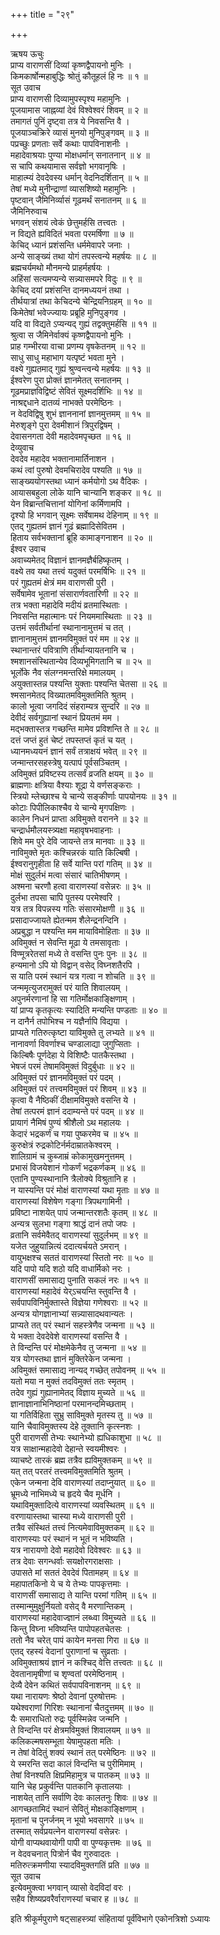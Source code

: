 +++
title = "२९"

+++

ऋषय ऊचुः  
प्राप्य वाराणसीं दिव्यां कृष्णद्वैपायनो मुनिः ।  
किमकार्षोन्महाबुद्धिः श्रोतुं कौतूहलं हि नः ॥ १ ॥  
सूत उवाच  
प्राप्य वाराणसी दिव्यामुपस्पृश्य महामुनिः ।  
पूजयामास जाह्नव्यां देवं विश्वेश्वरं शिवम् ॥ २ ॥  
तमागतं पुनिं दृष्ट्वा तत्र ये निवसन्ति वै ।  
पूजयाञ्चक्रिरे व्यासं मुनयो मुनिपुङ्गवम् ॥ ३ ॥  
पप्रच्छुः प्रणताः सर्वे कथाः पापविनाशनीः ।  
महादेवाश्रयाः पुण्या मोक्षधर्मान् सनातनान् ॥ ४ ॥  
स चापि कथयामास सर्वज्ञो भगवानृषिः ।  
माहात्म्यं देवदेवस्य धर्मान् वेदनिदर्शितान् ॥ ५ ॥  
तेषां मध्ये मुनीन्द्राणां व्यासशिष्यो महामुनिः ।  
पृष्टवान् जैमिनिर्व्यासं गूढमर्थं सनातनम् ॥ ६ ॥  
जैमिनिरुवाच  
भगवन् संशयं त्वेकं छेत्तुमर्हसि तत्त्वतः ।  
न विद्यते ह्यविदितं भवता परमर्षिणा ॥ ७ ॥  
केचिद् ध्यानं प्रशंसन्ति धर्ममेवापरे जनाः ।  
अन्ये साङ्ख्यं तथा योगं तपस्त्वन्ये महर्षयः ॥ ८ ॥  
ब्रह्मचर्यमथो मौनमन्ये प्राहर्महर्षयः ।  
अहिंसां सत्यमप्यन्ये सन्न्यासमपरे विदुः ॥ ९ ॥  
केचिद् दयां प्रशंसन्ति दानमध्ययनं तथा ।  
तीर्थयात्रां तथा केचिदन्ये चेन्द्रियनिग्रहम् ॥ १० ॥  
किमेतेषां भवेज्ज्यायः प्रब्रूहि मुनिपुङ्गव ।  
यदि वा विद्यते ऽप्यन्यद् गुह्यं तद्वक्तुमर्हसि ॥ ११ ॥  
श्रुत्वा स जैमिनेर्वाक्यं कृष्णद्वैपायनो मुनिः ।  
प्राह गम्भीरया वाचा प्रणम्य वृषकेतनम् ॥ १२ ॥  
साधु साधु महाभाग यत्पृष्टं भवता मुने ।  
वक्ष्ये गुह्यतमाद् गुह्यं श्रुण्वन्त्वन्ये महर्षयः ॥ १३ ॥  
ईश्वरेण पुरा प्रोक्तं ज्ञानमेतत् सनातनम् ।  
गूढमप्राज्ञविद्विष्टं सेवितं सूक्ष्मदर्शिभिः ॥ १४ ॥  
नाश्रद्दधाने दातव्यं नाभक्ते परमेष्ठिनः ।  
न वेदविद्विषु शुभं ज्ञाननानां ज्ञानमुत्तमम् ॥ १५ ॥  
मेरुशृङ्गे पुरा देवमीशानं त्रिपुरद्विषम् ।  
देवासनगता देवी महादेवमपृच्छत ॥ १६ ॥  
देव्युवाच  
देवदेव महादेव भक्तानामार्तिनाशन ।  
कथं त्वां पुरुषो देवमचिरादेव पश्यति ॥ १७ ॥  
साङ्ख्ययोगस्तथा ध्यानं कर्मयोगो ऽथ वैदिकः ।  
आयासबहुला लोके यानि चान्यानि शङ्कर ॥ १८ ॥  
येन विब्रान्तचित्तानां योगिनां कर्मिणामपि ।  
दृश्यो हि भगवान् सूक्ष्मः सर्वेषामथ देहिनाम् ॥ १९ ॥  
एतद् गुह्यतमं ज्ञानं गूढं ब्रह्मादिसेवितम ।  
हिताय सर्वभक्तानां ब्रूहि कामाङ्गनाशन ॥ २० ॥  
ईश्वर उवाच  
अवाच्यमेतद् विज्ञानं ज्ञानमज्ञैर्बहिष्कृतम् ।  
वक्ष्ये तव यथा तत्त्वं यदुक्तं परमर्षिभिः ॥ २१ ॥  
परं गुह्यतमं क्षेत्रं मम वाराणसी पुरी ।  
सर्वेषामेव भूतानां संसारार्णवतारिणी ॥ २२ ॥  
तत्र भक्ता महादेवि मदीयं व्रतमास्थिताः ।  
निवसन्ति महात्मानः परं नियममास्थिताः ॥ २३ ॥  
उत्तमं सर्वतीर्थानां स्थानानामुत्तमं च तत् ।  
ज्ञानानामुत्तमं ज्ञानमविमुक्तं परं मम ॥ २४ ॥  
स्थानान्तरं पवित्राणि तीर्थान्यायतनानि च ।  
श्मशानसंस्थितान्येव दिव्यभूमिगतानि च ॥ २५ ॥  
भूर्लोके नैव संलग्नमन्तरिक्षे ममालयम् ।  
अयुक्तास्तन्न पश्यन्ति युक्ताः पश्यन्ति चेतसा ॥ २६ ॥  
श्मसानमेतद् विख्यातमविमुक्तमिति श्रुतम् ।  
कालो भूत्वा जगदिदं संहराम्यत्र सुन्दरि ॥ २७ ॥  
देवीदं सर्वगुह्यानां स्थानं प्रियतमं मम ।  
मद्भक्तास्तत्र गच्छन्ति मामेव प्रविशन्ति ते ॥ २८ ॥  
दत्तं जप्तं हुतं चेष्टं तपस्तप्तं कृतं च यत् ।  
ध्यानमध्ययनं ज्ञानं सर्वं तत्राक्षयं भवेत् ॥ २९ ॥  
जन्मान्तरसहस्त्रेषु यत्पापं पूर्वसञ्चितम् ।  
अविमुक्तं प्रविष्टस्य तत्सर्वं व्रजति क्षयम् ॥ ३० ॥  
ब्राह्मणाः क्षत्रिया वैश्याः शूद्रा ये वर्णसङ्कराः ।  
स्त्रियो म्लेच्छाश्च ये चान्ये सङ्कीर्णाः पापयोनयः ॥ ३१ ॥  
कोटाः पिपीलिकाश्चैव ये चान्ये मृगपक्षिणः ।  
कालेन निधनं प्राप्ता अविमुक्ते वरानने ॥ ३२ ॥  
चन्द्रार्धमौलयस्त्र्यक्षा महावृषभवाहनाः ।  
शिवे मम पुरे देवि जायन्ते तत्र मानवाः ॥ ३३ ॥  
नाविमुक्ते मृतः कश्चिन्नरकं याति किल्बिषी ।  
ईश्वरानुगृहीता हि सर्वे यान्ति परां गतिम् ॥ ३४ ॥  
मोक्षं सुदुर्लभं मत्वा संसारं चातिभीषणम् ।  
अश्मना चरणौ हत्वा वाराणस्यां वसेन्नरः ॥ ३५ ॥  
दुर्लभा तपसा चापि पूतस्य परमेश्वरि ।  
यत्र तत्र विपन्नस्य गतिः संसारमोक्षणी ॥ ३६ ॥  
प्रसादाज्जायते ह्येतन्मम शैलेन्द्रनन्दिनि ।  
अप्रबुद्धा न पश्यन्ति मम मायाविमोहिताः ॥ ३७ ॥  
अविमुक्तं न सेवन्ति मूढा ये तमसावृताः ।  
विण्मूत्ररेतसां मध्ये ते वसन्ति पुनः पुनः ॥ ३८ ॥  
हन्यमानो ऽपि यो विद्वान् वसेद् विघ्नशतैरपि ।  
स याति परमं स्थानं यत्र गत्वा न शोचति ॥ ३९ ॥  
जन्ममृत्युजरामुक्तं परं याति शिवालयम् ।  
अपुनर्मरणानां हि सा गतिर्मोक्षकाङ्क्षिणाम् ।  
यां प्राप्य कृतकृत्यः स्यादिति मन्यन्ति पण्डताः ॥ ४० ॥  
न दानैर्न तपोभिश्च न यज्ञैर्नापि विद्यया ।  
प्राप्यते गतिरुत्कृष्टा याविमुक्ते तु लभ्यते ॥ ४१ ॥  
नानावर्णा विवर्णाश्च चण्डालाद्या जुगुप्सिताः ।  
किल्बिषैः पूर्णदेहा ये विशिष्टैः पातकैस्तथा ।  
भेषजं परमं तेषामविमुक्तं विदुर्बुधाः ॥ ४२ ॥  
अविमुक्तं परं ज्ञानमविमुक्तं परं पदम् ।  
अविमुक्तं परं तत्त्वमविमुक्तं परं शिवम् ॥ ४३ ॥  
कृत्वा वै नैष्ठिकीं दीक्षामविमुक्ते वसन्ति ये ।  
तेषां तत्परमं ज्ञानं ददाम्यन्ते परं पदम् ॥ ४४ ॥  
प्रायागं नैमिषं पुण्यं श्रीशैलो ऽथ महालयः ।  
केदारं भद्रकर्णं च गया पुष्करमेव च ॥ ४५ ॥  
कुरुक्षेत्रं रुद्रकोटिर्नर्मदाम्रातकेश्वरम् ।  
शालिग्रामं च कुब्जाम्रं कोकामुखमनुत्तमम् ।  
प्रभासं विजयेशानं गोकर्णं भद्रकर्णकम् ॥ ४६ ॥  
एतानि पुण्यस्थानानि त्रैलोक्ये विश्रुतानि ह ।  
न यास्यन्ति परं मोक्षं वाराणस्यां यथा मृताः ॥ ४७ ॥  
वाराणस्यां विशेषेण गङ्गा त्रिपथगामिनी ।  
प्रविष्टा नाशयेत् पापं जन्मान्तरशतैः कृतम् ॥ ४८ ॥  
अन्यत्र सुलभा गङ्गा श्राद्धं दानं तपो जपः ।  
व्रतानि सर्वमेवैतद् वाराणस्यां सुदुर्लभम् ॥ ४९ ॥  
यजेत जुहुयान्नित्यं ददात्यर्चयते ऽमरान् ।  
वायुभक्षश्च सततं वाराणस्यां स्तितो नरः ॥ ५० ॥  
यदि पापो यदि शठो यदि वाधार्मिको नरः ।  
वाराणसीं समासाद्य पुनाति सकलं नरः ॥ ५१ ॥  
वाराणस्यां महादेवं येर्ऽचयन्ति स्तुवन्ति वै ।  
सर्वपापविनिर्मुक्तास्ते विज्ञेया गणेश्वराः ॥ ५२ ॥  
अन्यत्र योगज्ञानाभ्यां सन्न्यासादथवान्यतः ।  
प्राप्यते तत् परं स्थानं सहस्त्रेणैव जन्मना ॥ ५३ ॥  
ये भक्ता देवदेवेशे वाराणस्यां वसन्ति वै ।  
ते विन्दन्ति परं मोक्षमेकेनैव तु जन्मना ॥ ५४ ॥  
यत्र योगस्तथा ज्ञानं मुक्तिरेकेन जन्मना ।  
अविमुक्तं समासाद्य नान्यद् गच्छेत् तपोवनम् ॥ ५५ ॥  
यतो मया न मुक्तं तदविमुक्तं ततः स्मृतम् ।  
तदेव गुह्यं गुह्यानामेतद् विज्ञाय मुच्यते ॥ ५६ ॥  
ज्ञानाज्ञानाभिनिष्ठानां परमानन्दमिच्छताम् ।  
या गतिर्विहिता सुभ्रु साविमुक्ते मृतस्य तु ॥ ५७ ॥  
यानि चैवाविमुक्तस्य देहे तूक्तानि कृत्स्नशः ।  
पुरी वाराणसी तेभ्यः स्थानेभ्यो ह्यधिकाशुभा ॥ ५८ ॥  
यत्र साक्षान्महादेवो देहान्ते स्वयमीश्वरः ।  
व्याचष्टे तारकं ब्रह्म तत्रैव ह्यविमुक्तकम् ॥ ५९ ॥  
यत् तत् परतरं तत्त्वमविमुक्तमिति श्रुतम् ।  
एकेन जन्मना देवि वाराणस्यां तदाप्नुयात् ॥ ६० ॥  
भ्रूमध्ये नाभिमध्ये च हृदये चैव मूर्धनि ।  
यथाविमुक्तादित्ये वाराणस्यां व्यवस्थितम् ॥ ६१ ॥  
वरणायास्तथा चास्या मध्ये वाराणसी पुरी ।  
तत्रैव संस्थितं तत्त्वं नित्यमेवाविमुक्तकम् ॥ ६२ ॥  
वाराणस्याः परं स्थानं न भूतं न भविष्यति ।  
यत्र नारायणो देवो महादेवो दिवेश्वरः ॥ ६३ ॥  
तत्र देवाः सगन्धर्वाः सयक्षोरगराक्षसाः ।  
उपासते मां सततं देवदेवं पितामहम् ॥ ६४ ॥  
महापातकिनो ये च ये तेभ्यः पापकृत्तमाः ।  
वाराणसीं समासाद्य ते यान्ति परमां गतिम् ॥ ६५ ॥  
तस्मान्मुमुक्षुर्नियतो वसेद् वै मरणान्तिकम् ।  
वाराणस्यां महादेवाज्ज्ञानं लब्ध्वा विमुच्यते ॥ ६६ ॥  
किन्तु विघ्ना भविष्यन्ति पापोपहतचेतसः ।  
ततो नैव चरेत् पापं कायेन मनसा गिरा ॥ ६७ ॥  
एतद् रहस्यं वेदानां पुराणानां च सुव्रताः ।  
अविमुक्ताश्रयं ज्ञानं न कश्चिद् वेत्ति तत्त्वतः ॥ ६८ ॥  
देवतानामृषीणां च शृण्वतां परमेष्ठिनाम् ।  
देव्यै देवेन कथितं सर्वपापविनाशनम् ॥ ६९ ॥  
यथा नारायणः श्रेष्ठो देवानां पुरुषोत्तमः ।  
यथेश्वराणां गिरिशः स्थानानां चैतदुत्तमम् ॥ ७० ॥  
यैः समाराधितो रुद्रः पूर्वस्मिन्नेव जन्मनि ।  
ते विन्दन्ति परं क्षेत्रमविमुक्तं शिवालयम् ॥ ७१ ॥  
कलिकल्मषसम्भूता येषामुपहता मतिः ।  
न तेषां वेदितुं शक्यं स्थानं तत् परमेष्ठिनः ॥ ७२ ॥  
ये स्मरन्ति सदा कालं विन्दन्ति च पुरीमिमाम् ।  
तेषां विनश्यति क्षिप्रमिहामुत्र च पातकम् ॥ ७३ ॥  
यानि चेह प्रकुर्वन्ति पातकानि कृतालयाः ।  
नाशयेत् तानि सर्वाणि देवः कालतनुः शिवः ॥ ७४ ॥  
आगच्छतामिदं स्थानं सेवितुं मोक्षकाङ्क्षिणाम् ।  
मृतानां च पुनर्जनम् न भूयो भवसागरे ॥ ७५ ॥  
तस्मात् सर्वप्रयत्नेन वाराणस्यां वसेन्नरः ।  
योगी वाप्यथवायोगी पापी वा पुण्यकृत्तमः ॥ ७६ ॥  
न वेदवचनात् पित्रोर्न चैव गुरुवादतः ।  
मतिरुत्क्रमणीया स्यादविमुक्तगतिं प्रति ॥ ७७ ॥  
सूत उवाच  
इत्येवमुक्त्वा भगवान् व्यासो वेदविदां वरः ।  
सहैव शिष्यप्रवरैर्वाराणस्यां चचार ह ॥ ७८ ॥  
    
इति श्रीकूर्मपुराणे षट्साहस्त्र्यां संहितायां पूर्वंविभागे एकोनत्रिशो ऽध्यायः
